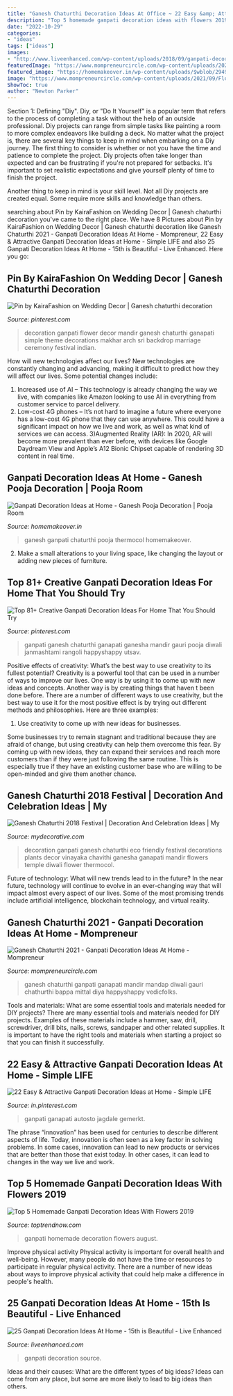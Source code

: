 ```yaml
---
title: "Ganesh Chaturthi Decoration Ideas At Office ~ 22 Easy &amp; Attractive Ganpati Decoration Ideas At Home"
description: "Top 5 homemade ganpati decoration ideas with flowers 2019"
date: "2022-10-29"
categories:
- "ideas"
tags: ["ideas"]
images:
- "http://www.liveenhanced.com/wp-content/uploads/2018/09/ganpati-decoration-ideas-24.jpg"
featuredImage: "https://www.mompreneurcircle.com/wp-content/uploads/2021/09/Flower-Decoration-For-Ganesh-Chaturthi-2021.jpg"
featured_image: "https://homemakeover.in/wp-content/uploads/$wblob/2949/Pooja-Room-305.jpg"
image: "https://www.mompreneurcircle.com/wp-content/uploads/2021/09/Flower-Decoration-For-Ganesh-Chaturthi-2021.jpg"
ShowToc: true
author: "Newton Parker"
---
```



Section 1: Defining "Diy".
Diy, or "Do It Yourself" is a popular term that refers to the process of completing a task without the help of an outside professional. Diy projects can range from simple tasks like painting a room to more complex endeavors like building a deck. No matter what the project is, there are several key things to keep in mind when embarking on a Diy journey.
The first thing to consider is whether or not you have the time and patience to complete the project. Diy projects often take longer than expected and can be frustrating if you're not prepared for setbacks. It's important to set realistic expectations and give yourself plenty of time to finish the project.

Another thing to keep in mind is your skill level. Not all Diy projects are created equal. Some require more skills and knowledge than others.

	

		
searching about Pin by KairaFashion on Wedding Decor | Ganesh chaturthi decoration you've came to the right place. We have 8 Pictures about Pin by KairaFashion on Wedding Decor | Ganesh chaturthi decoration like Ganesh Chaturthi 2021 - Ganpati Decoration Ideas At Home - Mompreneur, 22 Easy &amp; Attractive Ganpati Decoration Ideas at Home - Simple LIFE and also 25 Ganpati Decoration Ideas At Home - 15th is Beautiful - Live Enhanced. Here you go:
		
    
## Pin By KairaFashion On Wedding Decor | Ganesh Chaturthi Decoration

<img loading=lazy src="https://i.pinimg.com/736x/ad/92/3d/ad923df337cea60c7da61bb4898f06dc.jpg" onerror="this.onerror=null;this.src='https://tse1.mm.bing.net/th?id=OIP.7zoHQpkDIwAVM-p-pCc0mwHaLH&amp;pid=15.1';" alt="Pin by KairaFashion on Wedding Decor | Ganesh chaturthi decoration">

_Source: pinterest.com_

>decoration ganpati flower decor mandir ganesh chaturthi ganapati simple theme decorations makhar arch sri backdrop marriage ceremony festival indian. 

	

How will new technologies affect our lives?
New technologies are constantly changing and advancing, making it difficult to predict how they will affect our lives. Some potential changes include: 
1) Increased use of AI – This technology is already changing the way we live, with companies like Amazon looking to use AI in everything from customer service to parcel delivery. 
2) Low-cost 4G phones – It’s not hard to imagine a future where everyone has a low-cost 4G phone that they can use anywhere. This could have a significant impact on how we live and work, as well as what kind of services we can access. 
3)Augmented Reality (AR): In 2020, AR will become more prevalent than ever before, with devices like Google Daydream View and Apple’s A12 Bionic Chipset capable of rendering 3D content in real time.

    
## Ganpati Decoration Ideas At Home - Ganesh Pooja Decoration | Pooja Room

<img loading=lazy src="https://homemakeover.in/wp-content/uploads/$wblob/2949/Pooja-Room-305.jpg" onerror="this.onerror=null;this.src='https://tse4.mm.bing.net/th?id=OIP.r__16fLN5DxooeA8SWToVQHaFk&amp;pid=15.1';" alt="Ganpati Decoration Ideas at Home - Ganesh Pooja Decoration | Pooja Room">

_Source: homemakeover.in_

>ganesh ganpati chaturthi pooja thermocol homemakeover. 

	

2. Make a small alterations to your living space, like changing the layout or adding new pieces of furniture. 

    
## Top 81+ Creative Ganpati Decoration Ideas For Home That You Should Try

<img loading=lazy src="https://i.pinimg.com/originals/5c/02/3c/5c023c3763f0662f35f7ebc06587240a.jpg" onerror="this.onerror=null;this.src='https://tse4.mm.bing.net/th?id=OIP.3BCyogbp9hLrlRmAw33OnwHaKx&amp;pid=15.1';" alt="Top 81+ Creative Ganpati Decoration Ideas For Home That You Should Try">

_Source: pinterest.com_

>ganpati ganesh chaturthi ganapati ganesha mandir gauri pooja diwali janmashtami rangoli happyshappy utsav. 

	

Positive effects of creativity: What’s the best way to use creativity to its fullest potential?
Creativity is a powerful tool that can be used in a number of ways to improve our lives. One way is by using it to come up with new ideas and concepts. Another way is by creating things that haven t been done before. There are a number of different ways to use creativity, but the best way to use it for the most positive effect is by trying out different methods and philosophies. Here are three examples:
1. Use creativity to come up with new ideas for businesses.

Some businesses try to remain stagnant and traditional because they are afraid of change, but using creativity can help them overcome this fear. By coming up with new ideas, they can expand their services and reach more customers than if they were just following the same routine. This is especially true if they have an existing customer base who are willing to be open-minded and give them another chance.

    
## Ganesh Chaturthi 2018 Festival | Decoration And Celebration Ideas | My

<img loading=lazy src="https://mydecorative.com/wp-content/uploads/2018/08/eco-friendly-ganpati-decoration.jpg" onerror="this.onerror=null;this.src='https://tse4.mm.bing.net/th?id=OIP.HMH2c5rJTbsp9bjXAvh08AHaF9&amp;pid=15.1';" alt="Ganesh Chaturthi 2018 Festival | Decoration And Celebration Ideas | My">

_Source: mydecorative.com_

>decoration ganpati ganesh chaturthi eco friendly festival decorations plants decor vinayaka chavithi ganesha ganapati mandir flowers temple diwali flower thermocol. 

	

Future of technology: What will new trends lead to in the future?
In the near future, technology will continue to evolve in an ever-changing way that will impact almost every aspect of our lives. Some of the most promising trends include artificial intelligence, blockchain technology, and virtual reality.

    
## Ganesh Chaturthi 2021 - Ganpati Decoration Ideas At Home - Mompreneur

<img loading=lazy src="https://www.mompreneurcircle.com/wp-content/uploads/2021/09/Flower-Decoration-For-Ganesh-Chaturthi-2021.jpg" onerror="this.onerror=null;this.src='https://tse4.mm.bing.net/th?id=OIP.M34mNWPqpWDLgdL_VPLMVQHaJV&amp;pid=15.1';" alt="Ganesh Chaturthi 2021 - Ganpati Decoration Ideas At Home - Mompreneur">

_Source: mompreneurcircle.com_

>ganesh chaturthi ganpati ganapati mandir mandap diwali gauri chathurthi bappa mittal diya happyshappy vedicfolks. 

	

Tools and materials: What are some essential tools and materials needed for DIY projects?
There are many essential tools and materials needed for DIY projects. Examples of these materials include a hammer, saw, drill, screwdriver, drill bits, nails, screws, sandpaper and other related supplies. It is important to have the right tools and materials when starting a project so that you can finish it successfully.

    
## 22 Easy &amp; Attractive Ganpati Decoration Ideas At Home - Simple LIFE

<img loading=lazy src="https://i.pinimg.com/originals/4c/b7/71/4cb7714447cfa4bddc674861c985fbc3.jpg" onerror="this.onerror=null;this.src='https://tse1.mm.bing.net/th?id=OIP.8d3_aJtkHY9Qg40kZPLuNwAAAA&amp;pid=15.1';" alt="22 Easy &amp; Attractive Ganpati Decoration Ideas at Home - Simple LIFE">

_Source: in.pinterest.com_

>ganpati ganapati autosto jagdale gemerkt. 

	

The phrase “innovation” has been used for centuries to describe different aspects of life. Today, innovation is often seen as a key factor in solving problems. In some cases, innovation can lead to new products or services that are better than those that exist today. In other cases, it can lead to changes in the way we live and work.

    
## Top 5 Homemade Ganpati Decoration Ideas With Flowers 2019

<img loading=lazy src="https://toptrendnow.com/wp-content/uploads/2019/08/9ed96f92b816cd44797874463b057acb.jpg" onerror="this.onerror=null;this.src='https://tse2.mm.bing.net/th?id=OIP.qziWCfgU0FOqpYRLZfdOngHaJ4&amp;pid=15.1';" alt="Top 5 Homemade Ganpati Decoration Ideas With Flowers 2019">

_Source: toptrendnow.com_

>ganpati homemade decoration flowers august. 

	

Improve physical activity
Physical activity is important for overall health and well-being. However, many people do not have the time or resources to participate in regular physical activity. There are a number of new ideas about ways to improve physical activity that could help make a difference in people's health.

    
## 25 Ganpati Decoration Ideas At Home - 15th Is Beautiful - Live Enhanced

<img loading=lazy src="http://www.liveenhanced.com/wp-content/uploads/2018/09/ganpati-decoration-ideas-24.jpg" onerror="this.onerror=null;this.src='https://tse1.mm.bing.net/th?id=OIP.ToHb8b59PM9R98el8_GpWQHaGX&amp;pid=15.1';" alt="25 Ganpati Decoration Ideas At Home - 15th is Beautiful - Live Enhanced">

_Source: liveenhanced.com_

>ganpati decoration source. 

	

Ideas and their causes: What are the different types of big ideas?
Ideas can come from any place, but some are more likely to lead to big ideas than others.

